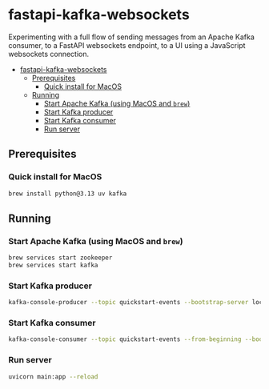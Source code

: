 # fastapi-kafka-websockets

Experimenting with a full flow of sending messages from an Apache Kafka consumer, to a FastAPI websockets endpoint, to a UI using a JavaScript websockets connection.

- [fastapi-kafka-websockets](#fastapi-kafka-websockets)
  - [Prerequisites](#prerequisites)
    - [Quick install for MacOS](#quick-install-for-macos)
  - [Running](#running)
    - [Start Apache Kafka (using MacOS and `brew`)](#start-apache-kafka-using-macos-and-brew)
    - [Start Kafka producer](#start-kafka-producer)
    - [Start Kafka consumer](#start-kafka-consumer)
    - [Run server](#run-server)

## Prerequisites

### Quick install for MacOS

```bash
brew install python@3.13 uv kafka
```

## Running

### Start Apache Kafka (using MacOS and `brew`)

```bash
brew services start zookeeper
brew services start kafka
```

### Start Kafka producer

```bash
kafka-console-producer --topic quickstart-events --bootstrap-server localhost:9092
```

### Start Kafka consumer

```bash
kafka-console-consumer --topic quickstart-events --from-beginning --bootstrap-server localhost:9092
```

### Run server

```bash
uvicorn main:app --reload
```
